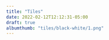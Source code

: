 ```yaml
---
title: "Tiles"
date: 2022-02-12T12:12:31-05:00
draft: true
albumthumb: "tiles/black-white/1.png"
---
```


